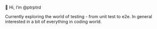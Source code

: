 👋 Hi, I’m @ptrptrd

Currently exploring the world of testing - from unit test to e2e. 
In general interested in a bit of everything in coding world. 

<!---
pp7rd/pp7rd is a ✨ special ✨ repository because its `README.md` (this file) appears on your GitHub profile.
You can click the Preview link to take a look at your changes.
--->

